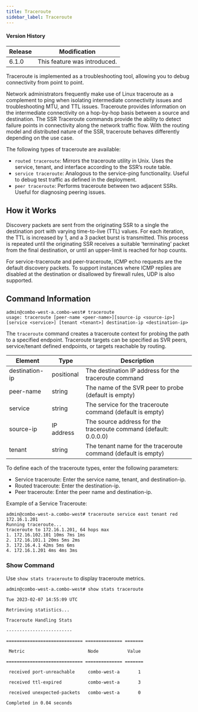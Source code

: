 ```yaml
---
title: Traceroute
sidebar_label: Traceroute
---
```

#### Version History

| Release | Modification |
| ------- | ------------ |
| 6.1.0   | This feature was introduced. |

Traceroute is implemented as a troubleshooting tool, allowing you to debug connectivity from point to point.

Network administrators frequently make use of Linux traceroute as a complement to ping when isolating intermediate connectivity issues and troubleshooting MTU, and TTL issues. Traceroute provides information on the intermediate connectivity on a hop-by-hop basis between a source and destination. The SSR Traceroute commands provide the ability to detect failure points in connectivity along the network traffic flow. With the routing model and distributed nature of the SSR, traceroute behaves differently depending on the use case.

The following types of traceroute are available:

- `routed traceroute`: Mirrors the traceroute utility in Unix. Uses the service, tenant, and interface according to the SSR’s route table.
- `service traceroute`: Analogous to the service-ping functionality. Useful to debug test traffic as defined in the deployment.
- `peer traceroute`: Performs traceroute between two adjacent SSRs. Useful for diagnosing peering issues.

## How it Works

Discovery packets are sent from the originating SSR to a single the destination port with varying time-to-live (TTL) values. For each iteration, the TTL is increased by 1, and a 3 packet burst is transmitted. This process is repeated until the originating SSR receives a suitable ‘terminating’ packet from the final destination, or until an upper-limit is reached for hop counts. 

For service-traceroute and peer-traceroute, ICMP echo requests are the default discovery packets. To support instances where ICMP replies are disabled at the destination or disallowed by firewall rules, UDP is also supported.

## Command Information

```
admin@combo-west-a.combo-west# traceroute
usage: traceroute [peer-name <peer-name>][source-ip <source-ip>] [service <service>] [tenant <tenant>] destination-ip <destination-ip>
```

The `traceroute` command creates a traceroute context for probing the path to a specified endpoint. Traceroute targets can be specified as SVR peers, service/tenant defined endpoints, or targets reachable by routing.

| Element | Type | Description |
| --- | --- | --- |
| destination-ip | positional | The destination IP address for the traceroute command |
| peer-name | string | The name of the SVR peer to probe (default is empty) |
| service | string | The service for the traceroute command (default is empty) |
| source-ip | IP address | The source address for the traceroute command (default: 0.0.0.0) |
| tenant | string | The tenant name for the traceroute command (default is empty) |

To define each of the traceroute types, enter the following parameters:

- Service traceroute: Enter the service name, tenant, and destination-ip.
- Routed traceroute: Enter the destination-ip.
- Peer traceroute: Enter the peer name and destination-ip.

Example of a Service Traceroute:
```
admin@combo-west-a.combo-west# traceroute service east tenant red 172.16.1.201
Running traceroute...
traceroute to 172.16.1.201, 64 hops max 
1. 172.16.102.101 10ms 7ms 1ms
2. 172.16.101.1 20ms 5ms 2ms
3. 172.16.4.1 42ms 5ms 6ms
4. 172.16.1.201 4ms 4ms 3ms
```

### Show Command

Use `show stats traceroute` to display traceroute metrics.

```
admin@combo-west-a.combo-west# show stats traceroute 

Tue 2023-02-07 14:55:09 UTC 

Retrieving statistics... 

Traceroute Handling Stats 

------------------------- 

============================= ============== ======= 

 Metric                        Node           Value 

============================= ============== ======= 

 received port-unreachable     combo-west-a       1 

 received ttl-expired          combo-west-a       3 

 received unexpected-packets   combo-west-a       0 

Completed in 0.04 seconds 
```